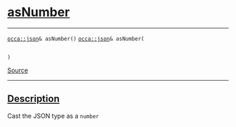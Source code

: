 
<h1 id="as-number">
 <a href="#/api/json/asNumber" class="anchor">
   <span>asNumber</span>
  </a>
</h1>

<div class="signature">

<hr>

  <div class="definition-container">
    <div class="definition">
      <code class="desktop-only"><a href="#/api/json/">occa::json</a>&amp; asNumber()</code>
      <code class="mobile-only"><a href="#/api/json/">occa::json</a>&amp; asNumber(
    
)</code>
      <div class="flex-spacing"></div>
      <a href="https://github.com/libocca/occa/blob/06c83625/include/occa/types/json.hpp#L575" target="_blank">Source</a>
    </div>
    
  </div>

  <hr>
</div>


<h2 id="description">
 <a href="#/api/json/asNumber?id=description" class="anchor">
   <span>Description</span>
  </a>
</h2>

Cast the JSON type as a `number`
